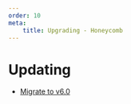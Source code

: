 ```yaml
---
order: 10
meta:
    title: Upgrading - Honeycomb
---
```


# Updating

- [Migrate to v6.0](./migrate-to-v6.0.md)
